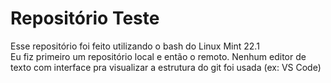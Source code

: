 # Repositório Teste
Esse repositório foi feito utilizando o bash do Linux Mint 22.1 <br>
Eu fiz primeiro um repositório local e então o remoto. Nenhum editor de texto com interface pra visualizar a estrutura do git foi usada (ex: VS Code)


